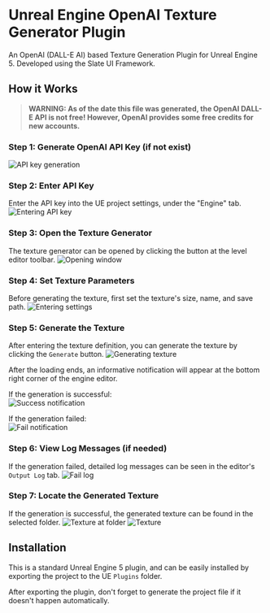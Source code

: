 # Unreal Engine OpenAI Texture Generator Plugin

An OpenAI (DALL-E AI) based Texture Generation Plugin for Unreal Engine 5. Developed using the Slate UI Framework.

## How it Works

> **WARNING: As of the date this file was generated, the OpenAI DALL-E API is not free! However, OpenAI provides some free credits for new accounts.**

### Step 1: Generate OpenAI API Key (if not exist)
![API key generation](./Screenshots/ss_texturegenerator_apikeygeneration.png)

### Step 2: Enter API Key
Enter the API key into the UE project settings, under the "Engine" tab.
![Entering API key](./Screenshots/ss_texturegenerator_apikey.png)

### Step 3: Open the Texture Generator
The texture generator can be opened by clicking the button at the level editor toolbar.
![Opening window](./Screenshots/ss_texturegenerator_mainwindow.png)

### Step 4: Set Texture Parameters
Before generating the texture, first set the texture's size, name, and save path.
![Entering settings](./Screenshots/ss_texturegenerator_savepath.png)

### Step 5: Generate the Texture
After entering the texture definition, you can generate the texture by clicking the `Generate` button.
![Generating texture](./Screenshots/ss_texturegenerator_loading.png)

After the loading ends, an informative notification will appear at the bottom right corner of the engine editor.

If the generation is successful:<br />
![Success notification](./Screenshots/ss_texturegenerator_successnotification.png)

If the generation failed:<br />
![Fail notification](./Screenshots/ss_texturegenerator_failnotification.png)

### Step 6: View Log Messages (if needed)
If the generation failed, detailed log messages can be seen in the editor's `Output Log` tab.
![Fail log](./Screenshots/ss_texturegenerator_notenoughcreditslog.png)

### Step 7: Locate the Generated Texture
If the generation is successful, the generated texture can be found in the selected folder.
![Texture at folder](./Screenshots/ss_texturegenerator_textureoutput.png)
![Texture](./Screenshots/ss_texturegenerator_generatedtexture.png)

## Installation

This is a standard Unreal Engine 5 plugin, and can be easily installed by exporting the project to the UE `Plugins` folder.

After exporting the plugin, don't forget to generate the project file if it doesn't happen automatically.
